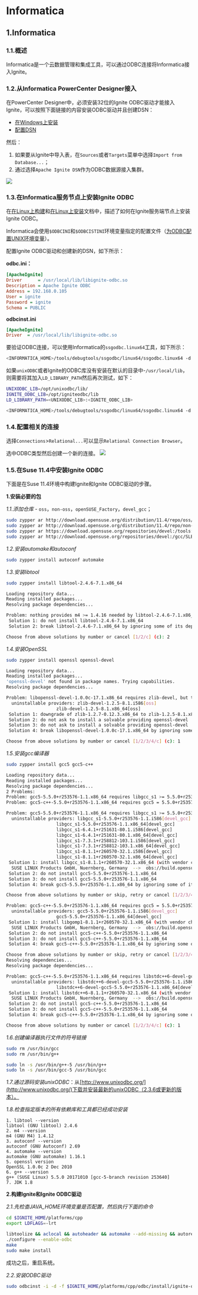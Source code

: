 # Informatica
## 1.Informatica
### 1.1.概述
Informatica是一个云数据管理和集成工具，可以通过ODBC连接将Informatica接入Ignite。
### 1.2.从Informatica PowerCenter Designer接入
在PowerCenter Designer中，必须安装32位的Ignite ODBC驱动才能接入Ignite，可以按照下面链接的内容安装ODBC驱动并且创建DSN：

 - [在Windows上安装](/doc/2.8.0/sql/ODBC.md#_1-6-1-在windows上安装)
 - [配置DSN](/doc/2.8.0/sql/ODBC.md#_2-4-配置dsn)

然后：

 1. 如果要从Ignite中导入表，在`Sources`或者`Targets`菜单中选择`Import from Database...`；
 2. 通过选择`Apache Ignite DSN`作为ODBC数据源接入集群。

![](https://files.readme.io/decd6fe-ImportTables.png)
### 1.3.在Informatica服务节点上安装Ignite ODBC
在[在Linux上构建](/doc/2.8.0/sql/ODBC.md#_1-5-2-在linux上构建)和[在Linux上安装](/doc/2.8.0/sql/ODBC.md#_1-6-2-在linux上安装)文档中，描述了如何在Ignite服务端节点上安装Ignite ODBC。

Informatica会使用`$ODBCINI`和`$ODBCISTINI`环境变量指定的配置文件（[为ODBC配置UNIX环境变量](https://kb.informatica.com/howto/6/Pages/19/499306.aspx)）。

配置Ignite ODBC驱动和创建新的DSN，如下所示：

**odbc.ini：**
```ini
[ApacheIgnite]
Driver      = /usr/local/lib/libignite-odbc.so
Description = Apache Ignite ODBC
Address = 192.168.0.105
User = ignite
Password = ignite
Schema = PUBLIC
```
**odbcinst.ini**
```ini
[ApacheIgnite]
Driver  = /usr/local/lib/libignite-odbc.so
```
要验证ODBC连接，可以使用Informatica的`ssgodbc.linux64`工具，如下所示：
```bash
<INFORMATICA_HOME>/tools/debugtools/ssgodbc/linux64/ssgodbc.linux64 -d ApacheIgnite -u ignite -p ignite -v
```
如果`unixODBC`或者Ignite的ODBC库没有安装在默认的目录中-`/usr/local/lib`，则需要将其加入`LD_LIBRARY_PATH`然后再次测试，如下：
```bash
UNIXODBC_LIB=/opt/unixodbc/lib/
IGNITE_ODBC_LIB=/opt/igniteodbc/lib
LD_LIBRARY_PATH=<UNIXODBC_LIB>:<IGNITE_ODBC_LIB>

<INFORMATICA_HOME>/tools/debugtools/ssgodbc/linux64/ssgodbc.linux64 -d ApacheIgnite -u ignite -p ignite -v
```
### 1.4.配置相关的连接
选择`Connections`>`Relational...`可以显示`Relational Connection Browser`。

选中ODBC类型然后创建一个新的连接。
![](https://files.readme.io/bc56583-RelationalConnection.png)
### 1.5.在Suse 11.4中安装Ignite ODBC
下面是在Suse 11.4环境中构建Ignite和Ignite ODBC驱动的步骤。

**1.安装必要的包**

*1.1.添加仓库* - `oss`，`non-oss`，`openSUSE_Factory`，`devel_gcc`；
```bash
sudo zypper ar http://download.opensuse.org/distribution/11.4/repo/oss/ oss
sudo zypper ar http://download.opensuse.org/distribution/11.4/repo/non-oss/ non-oss
sudo zypper ar https://download.opensuse.org/repositories/devel:/tools:/building/openSUSE_Factory/ openSUSE_Factory
sudo zypper ar http://download.opensuse.org/repositories/devel:/gcc/SLE-11/  devel_gcc
```
*1.2.安装automake和autoconf*
```bash
sudo zypper install autoconf automake
```
*1.3.安装libtool*
```bash
sudo zypper install libtool-2.4.6-7.1.x86_64

Loading repository data...
Reading installed packages...
Resolving package dependencies...

Problem: nothing provides m4 >= 1.4.16 needed by libtool-2.4.6-7.1.x86_64
 Solution 1: do not install libtool-2.4.6-7.1.x86_64
 Solution 2: break libtool-2.4.6-7.1.x86_64 by ignoring some of its dependencies

Choose from above solutions by number or cancel [1/2/c] (c): 2
```
*1.4.安装OpenSSL*
```bash
sudo zypper install openssl openssl-devel

Loading repository data...
Reading installed packages...
'openssl-devel' not found in package names. Trying capabilities.
Resolving package dependencies...

Problem: libopenssl-devel-1.0.0c-17.1.x86_64 requires zlib-devel, but this requirement cannot be provided
  uninstallable providers: zlib-devel-1.2.5-8.1.i586[oss]
                   zlib-devel-1.2.5-8.1.x86_64[oss]
 Solution 1: downgrade of zlib-1.2.7-0.12.3.x86_64 to zlib-1.2.5-8.1.x86_64
 Solution 2: do not ask to install a solvable providing openssl-devel
 Solution 3: do not ask to install a solvable providing openssl-devel
 Solution 4: break libopenssl-devel-1.0.0c-17.1.x86_64 by ignoring some of its dependencies

Choose from above solutions by number or cancel [1/2/3/4/c] (c): 1
```
*1.5.安装gcc编译器*
```bash
sudo zypper install gcc5 gcc5-c++

Loading repository data...
Reading installed packages...
Resolving package dependencies...
2 Problems:
Problem: gcc5-5.5.0+r253576-1.1.x86_64 requires libgcc_s1 >= 5.5.0+r253576-1.1, but this requirement cannot be provided
Problem: gcc5-c++-5.5.0+r253576-1.1.x86_64 requires gcc5 = 5.5.0+r253576-1.1, but this requirement cannot be provided

Problem: gcc5-5.5.0+r253576-1.1.x86_64 requires libgcc_s1 >= 5.5.0+r253576-1.1, but this requirement cannot be provided
  uninstallable providers: libgcc_s1-5.5.0+r253576-1.1.i586[devel_gcc]
                   libgcc_s1-5.5.0+r253576-1.1.x86_64[devel_gcc]
                   libgcc_s1-6.4.1+r251631-80.1.i586[devel_gcc]
                   libgcc_s1-6.4.1+r251631-80.1.x86_64[devel_gcc]
                   libgcc_s1-7.3.1+r258812-103.1.i586[devel_gcc]
                   libgcc_s1-7.3.1+r258812-103.1.x86_64[devel_gcc]
                   libgcc_s1-8.1.1+r260570-32.1.i586[devel_gcc]
                   libgcc_s1-8.1.1+r260570-32.1.x86_64[devel_gcc]
 Solution 1: install libgcc_s1-8.1.1+r260570-32.1.x86_64 (with vendor change)
  SUSE LINUX Products GmbH, Nuernberg, Germany  -->  obs://build.opensuse.org/devel:gcc
 Solution 2: do not install gcc5-5.5.0+r253576-1.1.x86_64
 Solution 3: do not install gcc5-5.5.0+r253576-1.1.x86_64
 Solution 4: break gcc5-5.5.0+r253576-1.1.x86_64 by ignoring some of its dependencies

Choose from above solutions by number or skip, retry or cancel [1/2/3/4/s/r/c] (c): 1

Problem: gcc5-c++-5.5.0+r253576-1.1.x86_64 requires gcc5 = 5.5.0+r253576-1.1, but this requirement cannot be provided
  uninstallable providers: gcc5-5.5.0+r253576-1.1.i586[devel_gcc]
                   gcc5-5.5.0+r253576-1.1.x86_64[devel_gcc]
 Solution 1: install libgomp1-8.1.1+r260570-32.1.x86_64 (with vendor change)
  SUSE LINUX Products GmbH, Nuernberg, Germany  -->  obs://build.opensuse.org/devel:gcc
 Solution 2: do not install gcc5-c++-5.5.0+r253576-1.1.x86_64
 Solution 3: do not install gcc5-c++-5.5.0+r253576-1.1.x86_64
 Solution 4: break gcc5-c++-5.5.0+r253576-1.1.x86_64 by ignoring some of its dependencies

Choose from above solutions by number or skip, retry or cancel [1/2/3/4/s/r/c] (c): 1
Resolving dependencies...
Resolving package dependencies...

Problem: gcc5-c++-5.5.0+r253576-1.1.x86_64 requires libstdc++6-devel-gcc5 = 5.5.0+r253576-1.1, but this requirement cannot be provided
  uninstallable providers: libstdc++6-devel-gcc5-5.5.0+r253576-1.1.i586[devel_gcc]
                   libstdc++6-devel-gcc5-5.5.0+r253576-1.1.x86_64[devel_gcc]
 Solution 1: install libstdc++6-8.1.1+r260570-32.1.x86_64 (with vendor change)
  SUSE LINUX Products GmbH, Nuernberg, Germany  -->  obs://build.opensuse.org/devel:gcc
 Solution 2: do not install gcc5-c++-5.5.0+r253576-1.1.x86_64
 Solution 3: do not install gcc5-c++-5.5.0+r253576-1.1.x86_64
 Solution 4: break gcc5-c++-5.5.0+r253576-1.1.x86_64 by ignoring some of its dependencies

Choose from above solutions by number or cancel [1/2/3/4/c] (c): 1
```
*1.6.创建编译器执行文件的符号链接*
```bash
sudo rm /usr/bin/gcc
sudo rm /usr/bin/g++

sudo ln -s /usr/bin/g++-5 /usr/bin/g++
sudo ln -s /usr/bin/gcc-5 /usr/bin/gcc
```
*1.7.通过源码安装unixODBC*：从[http://www.unixodbc.org/](http://www.unixodbc.org/)下载并安装最新的unixODBC（2.3.6或更新的版本）。

*1.8.检查指定版本的所有依赖库和工具都已经成功安装*
```
1. libtool --version
libtool (GNU libtool) 2.4.6
2. m4 --version
m4 (GNU M4) 1.4.12
3. autoconf --version
autoconf (GNU Autoconf) 2.69
4. automake --version
automake (GNU automake) 1.16.1
5. openssl version
OpenSSL 1.0.0c 2 Dec 2010
6. g++ --version
g++ (SUSE Linux) 5.5.0 20171010 [gcc-5-branch revision 253640]
7. JDK 1.8
```
**2.构建Ignite和Ignite ODBC驱动**

*2.1.先检查JAVA_HOME环境变量是否配置，然后执行下面的命令*
```bash
cd $IGNITE_HOME/platforms/cpp
export LDFLAGS=-lrt

libtoolize && aclocal && autoheader && automake --add-missing && autoreconf
./configure --enable-odbc
make
sudo make install
```
成功之后，重启系统。

*2.2.安装ODBC驱动*
```bash
sudo odbcinst -i -d -f $IGNITE_HOME/platforms/cpp/odbc/install/ignite-odbc-install.ini
```
<RightPane/>